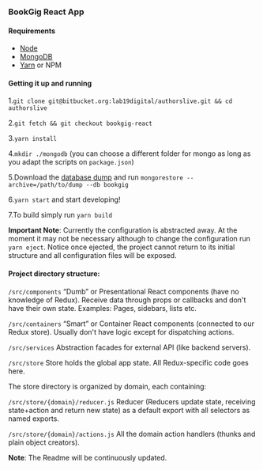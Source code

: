 ### BookGig React App

#### Requirements

* [Node](https://nodejs.org/en/)
* [MongoDB](https://docs.mongodb.com/manual/installation/#mongodb-community-edition)
* [Yarn](https://yarnpkg.com/lang/en/docs/install/) or NPM


#### Getting it up and running

1.`git clone git@bitbucket.org:lab19digital/authorslive.git && cd authorslive`

2.`git fetch && git checkout bookgig-react`

3.`yarn install`

4.`mkdir ./mongodb` (you can choose a different folder for mongo as long as you adapt the scripts on `package.json`)

5.Download the [database dump](https://bitbucket.org/lab19digital/authorslive/downloads/dump) and run `mongorestore --archive=/path/to/dump --db bookgig` 

6.`yarn start` and start developing!

7.To build simply run `yarn build`


**Important Note**: Currently the configuration is abstracted away. At the moment it may not be necessary
although to change the configuration run `yarn eject`.
Notice once ejected, the project cannot return to its initial structure and all configuration
files will be exposed.

#### Project directory structure:

`/src/components`
“Dumb” or Presentational React components (have no knowledge of Redux).
Receive data through props or callbacks and don't have their own state.
Examples: Pages, sidebars, lists etc.

`/src/containers`
“Smart” or Container React components (connected to our Redux store).
Usually don't have logic except for dispatching actions.

`/src/services`
Abstraction facades for external API (like backend servers).

`/src/store`
Store holds the global app state.
All Redux-specific code goes here.

The store directory is organized by domain, each containing:

`/src/store/{domain}/reducer.js`
Reducer (Reducers update state, receiving state+action and return new state) as a
default export with all selectors as named exports.

`/src/store/{domain}/actions.js`
All the domain action handlers (thunks and plain object creators).


**Note**: The Readme will be continuously updated.